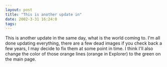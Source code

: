 ```yaml
---
layout: post
title: "This is another update in"
date: 2002-3-31 16:24:0
tags: 
---
```


This is another update in the same day, what is the world coming to. I'm all done updating everything, there are a few dead images if you check back a few years, I may decide to fix them at some point in time. I think I'll also change the color of those orange lines (orange in Explorer) to the green on the main page.

